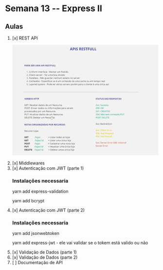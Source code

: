 # Semana 13 -- Express II

<h2>Aulas</h2>


<ol>
<li>
[x] REST API
<p><img src="./imgRed/1.png"></p>
</li>
<li>[x] Middlewares</li>
<li>[x] Autenticação com JWT (parte 1)
    <h3>Instalaçôes necessaria</h3>
    <p>yarn add express-validation</p>
    <p>yarn add bcrypt</p>
</li>
<li>[x] Autenticação com JWT (parte 2)
    <h3>Instalaçôes necessaria</h3>
    <p>yarn add jsonwebtoken</p>
    <p>yarn add express-jwt - ele vai validar se o tokem está valido ou não</p>
</li>
<li>[x] Validação de Dados (parte 1)</li>
<li>[x] Validação de Dados (parte 2)</li>
<li>[ ] Documentação de API</li>

</ol>
